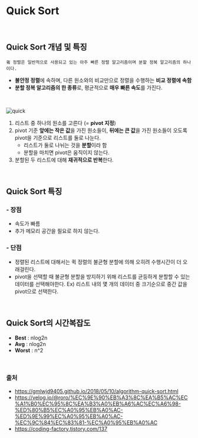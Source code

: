 # **Quick Sort** 


<br>

## **Quick Sort 개념 및 특징**

`큌 정렬은 일반적으로 사용되고 있는 아주 빠른 정렬 알고리즘이며 분할 정복 알고리즘의 하나이다.`
- **불안정 정렬**에 속하며, 다른 원소와의 비교만으로 정렬을 수행하는 **비교 정렬에 속함**
- **분할 정복 알고리즘의 한 종류**로, 평균적으로 **매우 빠른 속도**를 가진다.

<br>

![quick](https://user-images.githubusercontent.com/63101648/132096582-4f6bf29b-98c6-48e1-91ad-60470d08680f.png)

1. 리스트 중 하나의 원소를 고른다 (= **pivot 지정**)
2. pivot 기준 **앞에는 작은 값**을 가진 원소들이, **뒤에는 큰 값**을 가진 원소들이 오도록 pivot을 기준으로 리스트를 둘로 나눈다.
    - 리스트가 둘로 나뉘는 것을 **분할**이라 함
    - 분할을 마치면 pivot은 움직이지 않는다.
3. 분할된 두 리스트에 대해 **재귀적으로 반복**한다.


<br>

## **Quick Sort 특징**
### - **장점**
- 속도가 빠름
- 추가 메모리 공간을 필요로 하지 않는다.

### - **단점** 
- 정렬된 리스트에 대해서는 퀵 정렬의 불균형 분할에 의해 오히려 수행시간이 더 오래걸린다.
- pivot을 선택할 때 불균형 분할을 방지하기 위해 리스트를 균등하게 분할할 수 있는 데이터를 선택해야한다.
    Ex) 리스트 내의 몇 개의 데이터 중 크기순으로 중간 값을 pivot으로 선택한다. 

<br>

## **Quick Sort의 시간복잡도**
- **Best** : nlog2n
- **Avg** : nlog2n
- **Worst** : n^2

<br>


### 출처
- https://gmlwjd9405.github.io/2018/05/10/algorithm-quick-sort.html
- https://velog.io/@roro/%EC%9E%90%EB%A3%8C%EA%B5%AC%EC%A1%B0%EC%95%8C%EA%B3%A0%EB%A6%AC%EC%A6%98-%ED%80%B5%EC%A0%95%EB%A0%AC-%ED%9E%99%EC%A0%95%EB%A0%AC-%EC%9C%84%EC%83%81-%EC%A0%95%EB%A0%AC
- https://coding-factory.tistory.com/137
